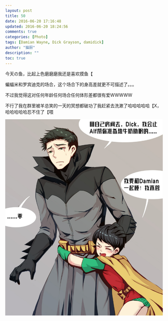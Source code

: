 ```yaml
---
layout: post
title: 50
date: 2016-06-20 17:16:48
updated: 2016-06-20 18:24:56
comments: true
categories: [Photo]
tags: [Damian Wayne, Dick Grayson, damidick]
author: "猫厨"
description: ""
toc: true
---
```


<p>今天の鱼，比起上色磨磨磨我还是喜欢摸鱼【</p> 
<p>蝙蝠米和罗宾迪克的场合，这个场合下的身高差就更不可描述了。。。<br /></p> 
<p>不过我觉得这对任何年龄任何场合任何体形差都很有爱WWWWW</p> 
<p>不行了我在群里被羊总笑的一天的冥想都破功了我赶紧去洗漱了哈哈哈哈哈【X，哈哈哈哈哈忍不住了【喂</p>

![](https://raw.githubusercontent.com/alicewish/meowchain247/master/img_cVZNdzJtQk9JV2RtK2pDeDJBZVdFaWU3R3lQcW1YSjZheGZGVTZLRGc3dTNhOUtOSklnOEtnPT0.jpg)